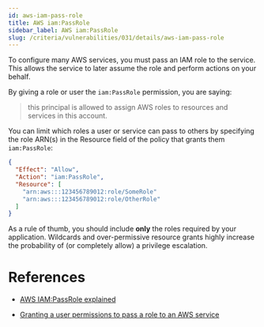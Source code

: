 ```yaml
---
id: aws-iam-pass-role
title: AWS iam:PassRole
sidebar_label: AWS iam:PassRole
slug: /criteria/vulnerabilities/031/details/aws-iam-pass-role
---
```


To configure many AWS services,
you must pass an IAM role to the service.
This allows the service to later assume the role
and perform actions on your behalf.

By giving a role or user the `iam:PassRole` permission,
you are saying:
> this principal is allowed to assign AWS roles to resources
and services in this account.

You can limit which roles a user or service
can pass to others by specifying the role ARN(s)
in the Resource field of the policy
that grants them `iam:PassRole`:

```json
{
  "Effect": "Allow",
  "Action": "iam:PassRole",
  "Resource": [
    "arn:aws:::123456789012:role/SomeRole"
    "arn:aws:::123456789012:role/OtherRole"
  ]
}
```

As a rule of thumb,
you should include **only** the roles
required by your application.
Wildcards and over-permissive resource grants
highly increase the probability of (or completely allow)
a privilege escalation.

# References

- [AWS IAM:PassRole explained](https://blog.rowanudell.com/iam-passrole-explained/)

- [Granting a user permissions to pass a role to an AWS service](https://docs.aws.amazon.com/IAM/latest/UserGuide/id_roles_use_passrole.html)
